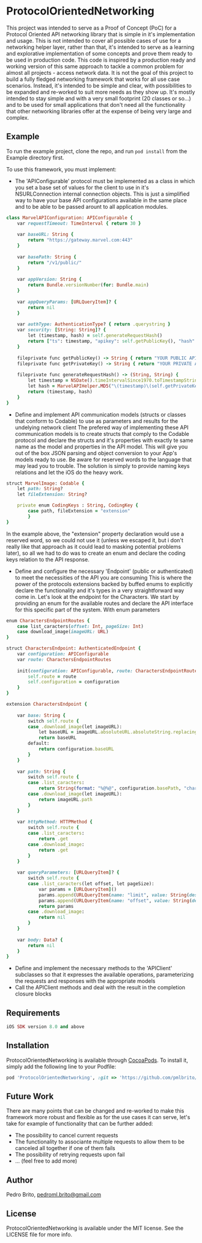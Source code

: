# ProtocolOrientedNetworking

This project was intended to serve as a Proof of Concept (PoC) for a Protocol Oriented API networking library that is simple in it's implementation and usage. This is not intended to cover all possible cases of use for a networking helper layer, rather than that, it's intended to serve as a learning and explorative implementation of some concepts and prove them ready to be used in production code.
This code is inspired by a production ready and working version of this same approach to tackle a common problem for almost all projects - access network data.
It is not the goal of this project to build a fully fledged networking framework that works for all use case scenarios. Instead, it's intended to be simple and clear, with possibilities to be expanded and re-worked to suit more needs as they show up. It's mostly intended to stay simple and with a very small footprint (20 classes or so...) and to be used for small applications that don't need all the functionality that other networking libraries offer at the expense of being very large and complex.

## Example

To run the example project, clone the repo, and run `pod install` from the Example directory first.

To use this framework, you must implement:
- The 'APIConfigurable' protocol must be implemented as a class in which you set a base set of values for the client to use in it's NSURLConnection internal connection objects.
This is just a simplified way to have your base API configurations available in the same place and to be able to be passed arount to all application modules.

```ruby
class MarvelAPIConfiguration: APIConfigurable {
    var requestTimeout: TimeInterval { return 30 }
    
    var baseURL: String {
        return "https://gateway.marvel.com:443"
    }
    
    var basePath: String {
        return "/v1/public/"
    }
    
    var appVersion: String {
        return Bundle.versionNumber(for: Bundle.main)
    }
    
    var appQueryParams: [URLQueryItem]? {
        return nil
    }
    
    var authType: AuthenticationType? { return .querystring }
    var security: [String: String]? {
        let (timestamp, hash) = self.generateRequestHash()
        return ["ts": timestamp, "apikey": self.getPublicKey(), "hash": hash]
    }
    
    fileprivate func getPublicKey() -> String { return "YOUR PUBLIC API KEY HERE" }
    fileprivate func getPrivateKey() -> String { return "YOUR PRIVATE API KEY HERE" }
    
    fileprivate func generateRequestHash() -> (String, String) {
        let timestamp = NSDate().timeIntervalSince1970.toTimestampString()
        let hash = MarvelAPIHelper.MD5("\(timestamp)\(self.getPrivateKey())\(self.getPublicKey())")
        return (timestamp, hash)
    }
}
```

- Define and implement API communication models (structs or classes that conform to Codable) to use as parameters and results for the undelying network client
The prefered way of implementing these API communication models is to create structs that comply to the Codable protocol and declare the structs and it's properties with exactly te same name as the model and properties in the API model. This will give you out of the box JSON parsing and object conversion to your App's models ready to use.
Be aware for reserved words to the language that may lead you to trouble. The solution is simply to provide naming keys relations and let the iOS do the heavy work.

```ruby
struct MarvelImage: Codable {
    let path: String?
    let fileExtension: String?

    private enum CodingKeys : String, CodingKey {
        case path, fileExtension = "extension"
        }
}
```

In the example above, the "extension" property declaration would use a reserved word, so we could not use it (unless we escaped it, but i don't really like that approach as it could lead to masking potential problems later), so all we had to do was to create an enum and declare the coding keys relation to the API response.

- Define and configure the necessary 'Endpoint' (public or authenticated) to meet the necessities of the API you are consuming
This is where the power of the protocols extensions backed by buffed enums to explicitly declare the functionality and it's types in a very straightforward way come in.
Let's look at the endpoint for the Characters.
We start by providing an enum for the available routes and declare the API interface for this specific part of the system. With enum parameters

```ruby
enum CharactersEndpointRoutes {
    case list_caracters(offset: Int, pageSize: Int)
    case download_image(imageURL: URL)
}

struct CharactersEndpoint: AuthenticatedEndpoint {
    var configuration: APIConfigurable
    var route: CharactersEndpointRoutes
    
    init(configuration: APIConfigurable, route: CharactersEndpointRoutes) {
        self.route = route
        self.configuration = configuration
    }
}

extension CharactersEndpoint {
 
    var base: String {
        switch self.route {
        case .download_image(let imageURL):
            let baseURL = imageURL.absoluteURL.absoluteString.replacingOccurrences(of: imageURL.path, with: "", options: [.caseInsensitive, .regularExpression])
            return baseURL
        default:
            return configuration.baseURL
        }
    }
    
    var path: String {
        switch self.route {
        case .list_caracters:
            return String(format: "%@%@", configuration.basePath, "characters")
        case .download_image(let imageURL):
            return imageURL.path
        }
    }
    
    var httpMethod: HTTPMethod {
        switch self.route {
        case .list_caracters:
            return .get
        case .download_image:
            return .get
        }
    }
    
    var queryParameters: [URLQueryItem]? {
        switch self.route {
        case .list_caracters(let offset, let pageSize):
            var params = [URLQueryItem]()
            params.append(URLQueryItem(name: "limit", value: String(describing: pageSize)))
            params.append(URLQueryItem(name: "offset", value: String(describing: offset)))
            return params
        case .download_image:
            return nil
        }
    }
    
    var body: Data? {
        return nil
    }
}
```

- Define and implement the necessary methods to the 'APIClient' subclasses so that it expresses the available operations, parameterizing the requests and responses with the appropriate models
- Call the APIClient methods and deal with the result in the completion closure blocks

## Requirements

```ruby
iOS SDK version 8.0 and above
```

## Installation

ProtocolOrientedNetworking is available through [CocoaPods](https://cocoapods.org). To install
it, simply add the following line to your Podfile:

```ruby
pod 'ProtocolOrientedNetworking', :git => 'https://github.com/pmlbrito/ProtocolOrientedNetworking.git'
```

## Future Work

There are many points that can be changed and re-worked to make this framework more robust and flexible as for the use cases it can serve, let's take for example of functionality that can be further added:
- The possibility to cancel current requests
- The functionality to associante multiple requests to allow them to be canceled all together if one of them fails
- The possibility of retrying requests upon fail
- ... (feel free to add more)

## Author

Pedro Brito, pedroml.brito@gmail.com

## License

ProtocolOrientedNetworking is available under the MIT license. See the LICENSE file for more info.
